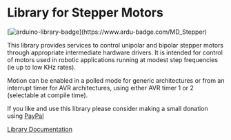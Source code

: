 # Library for Stepper Motors

[![arduino-library-badge](https://www.ardu-badge.com/badge/MD_OnePin.svg?)](https://www.ardu-badge.com/MD_Stepper)

This library provides services to control unipolar and bipolar stepper 
motors through appropriate intermediate hardware drivers. It is intended
for control of motors used in robotic applications running at modest 
step frequencies (ie up to low KHz rates).

Motion can be enabled in a polled mode for generic architectures or 
from an interrupt timer for AVR architectures, using either AVR 
timer 1 or 2 (selectable at compile time).

If you like and use this library please consider making a small donation using [PayPal](https://paypal.me/MajicDesigns/4USD)

[Library Documentation](https://majicdesigns.github.io/MD_Stepper/)